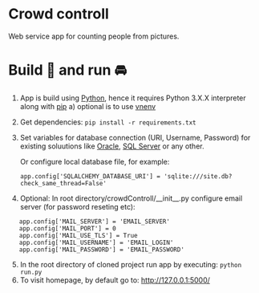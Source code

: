 # Crowd controll  
Web service app for counting people from pictures.

# Build 🔨 and run 🚘
1. App is build using [Python](https://www.python.org/), hence it requires Python 3.X.X interpreter along with [pip](https://pypi.org/project/pip/)
  a) optional is to use [vnenv](https://docs.python.org/3/library/venv.html)
2. Get dependencies: `pip install -r requirements.txt`
3. Set variables for database connection (URI, Username, Password) for existing soluutions like  [Oracle](https://www.oracle.com/pl/database/), [SQL Server](https://www.microsoft.com/pl-pl/sql-server/sql-server-2019) or any other.

   Or configure local database file, for example:
      
   `app.config['SQLALCHEMY_DATABASE_URI'] = 'sqlite:///site.db?check_same_thread=False'`
   
4. Optional:  In root directory/crowdControll/\_\_init\_\_.py configure email server (for password reseting etc):
 ```
    app.config['MAIL_SERVER'] = 'EMAIL_SERVER'
    app.config['MAIL_PORT'] = 0
    app.config['MAIL_USE_TLS'] = True
    app.config['MAIL_USERNAME'] = 'EMAIL_LOGIN'
    app.config['MAIL_PASSWORD'] = 'EMAIL_PASSWORD'
```
5. In the root directory of cloned project run app by executing: `python run.py`
6. To visit homepage, by default go to: http://127.0.0.1:5000/  
